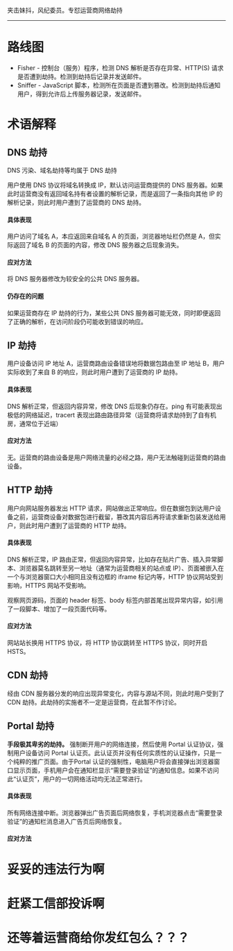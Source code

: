夹击妹抖，风纪委员。专怼运营商网络劫持

---

路线图
===

* Fisher - 控制台（服务）程序，检测 DNS 解析是否存在异常、HTTP(S) 请求是否遭到劫持。检测到劫持后记录并发送邮件。
* Sniffer - JavaScript 脚本，检测所在页面是否遭到篡改。检测到劫持后通知用户，得到允许后上传服务器记录，发送邮件。

术语解释
====

## DNS 劫持

DNS 污染、域名劫持等均属于 DNS 劫持

用户使用 DNS 协议将域名转换成 IP，默认访问运营商提供的 DNS 服务器。如果此时运营商没有返回域名持有者设置的解析记录，而是返回了一条指向其他 IP 的解析记录，则此时用户遭到了运营商的 DNS 劫持。

#### 具体表现

用户访问了域名 A，本应返回来自域名 A 的页面，浏览器地址栏仍然是 A，但实际返回了域名 B 的页面的内容，修改 DNS 服务器之后现象消失。

#### 应对方法

将 DNS 服务器修改为较安全的公共 DNS 服务器。

#### 仍存在的问题

如果运营商存在 IP 劫持的行为，某些公共 DNS 服务器可能无效，同时即便返回了正确的解析，在访问阶段仍可能收到错误的响应。

## IP 劫持

用户设备访问 IP 地址 A，运营商路由设备错误地将数据包路由至 IP 地址 B，用户实际收到了来自 B 的响应，则此时用户遭到了运营商的 IP 劫持。

#### 具体表现

DNS 解析正常，但返回内容异常，修改 DNS 后现象仍存在。ping 有可能表现出极低的网络延迟，tracert 表现出路由路径异常（运营商将请求劫持到了自有机房，通常位于近端）

#### 应对方法

无。运营商的路由设备是用户网络流量的必经之路，用户无法触碰到运营商的路由设备。

## HTTP 劫持

用户向网站服务器发出 HTTP 请求，网站做出正常响应。但在数据包到达用户设备之前，运营商设备对数据包进行截留，篡改其内容后再将请求重新包装发送给用户，则此时用户遭到了运营商的 HTTP 劫持。

#### 具体表现

DNS 解析正常，IP 路由正常，但返回内容异常，比如存在贴片广告、插入异常脚本、浏览器莫名跳转至另一地址（通常为运营商相关的站点或 IP）、页面被嵌入在一个与浏览器窗口大小相同且没有边框的 iframe 标记内等，HTTP 协议网站受到影响，HTTPS 网站不受影响。

观察网页源码，页面的 header 标签、body 标签内部首尾出现异常内容，如引用了一段脚本、增加了一段页面代码等。

#### 应对方法

网站站长换用 HTTPS 协议，将 HTTP 协议跳转至 HTTPS 协议，同时开启 HSTS。

## CDN 劫持

经由 CDN 服务器分发的响应出现异常变化，内容与源站不同，则此时用户受到了 CDN 劫持。此劫持的实施者不一定是运营商，在此暂不作讨论。

## Portal 劫持

**手段极其卑劣的劫持。** 强制断开用户的网络连接，然后使用 Portal 认证协议，强制用户设备访问 Portal 认证页。此认证页并没有任何实质性的认证操作，只是一个纯粹的推广页面。由于Portal 认证的强制性，电脑用户将会直接弹出浏览器窗口显示页面，手机用户会在通知栏显示“需要登录验证”的通知信息。如果不访问此“认证页”，用户的一切网络活动均无法正常进行。

#### 具体表现

所有网络连接中断。浏览器弹出广告页面后网络恢复，手机浏览器点击“需要登录验证”的通知栏消息进入广告页后网络恢复。

#### 应对方法

# 妥妥的违法行为啊
# 赶紧工信部投诉啊
# 还等着运营商给你发红包么？？？
